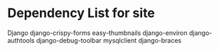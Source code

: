 
# Dependency List for site

Django
django-crispy-forms
easy-thumbnails
django-environ
django-authtools
django-debug-toolbar
mysqlclient
django-braces